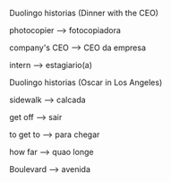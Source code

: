 <p>Duolingo historias (Dinner with the CEO)</p>
<p>photocopier --> fotocopiadora</p>
<p>company's CEO --> CEO da empresa</p>
<p>intern --> estagiario(a)</p>

<p>Duolingo historias (Oscar in Los Angeles)</p>
<p>sidewalk --> calcada</p>
<p>get off --> sair</p>
<p>to get to --> para chegar</p>
<p>how far --> quao longe</p>
<p>Boulevard --> avenida</p>
